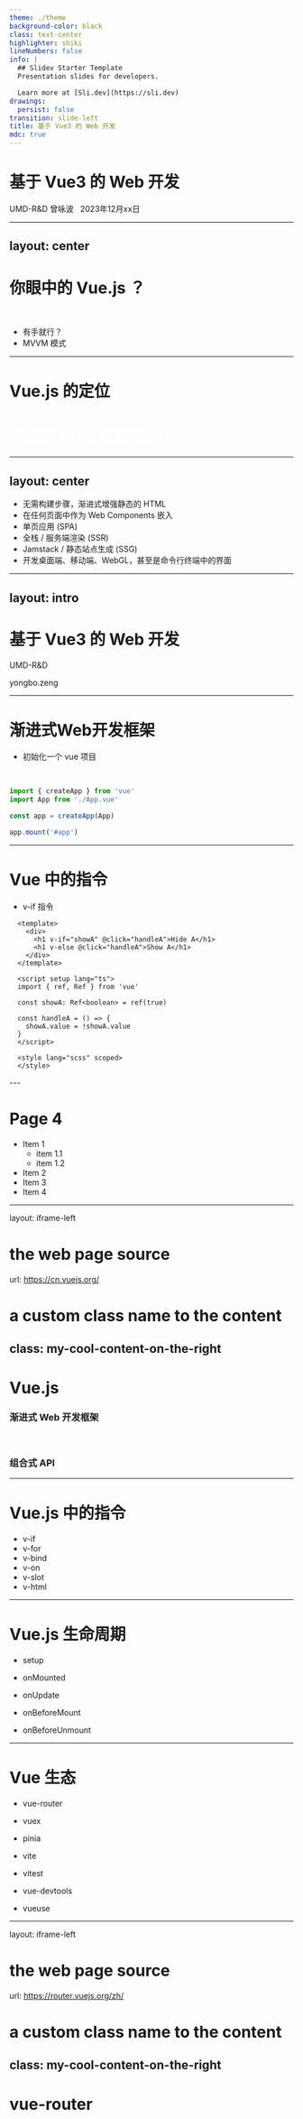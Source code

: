 ```yaml
---
theme: ./theme
background-color: black
class: text-center
highlighter: shiki
lineNumbers: false
info: |
  ## Slidev Starter Template
  Presentation slides for developers.

  Learn more at [Sli.dev](https://sli.dev)
drawings:
  persist: false
transition: slide-left
title: 基于 Vue3 的 Web 开发
mdc: true
---
```


# 基于 Vue3 的 Web 开发

<div>UMD-R&D 曾咏波 &nbsp 2023年12月xx日</div>

<style>
</style>

---
layout: center
---

# 你眼中的 Vue.js ？

<br />
<v-clicks>

  - 有手就行？
  - MVVM 模式

</v-clicks>

---



# Vue.js 的定位


<div class="absolute inset-0 flex justify-center items-center">
  <h1 style="color: white;"> 渐进式 Web 应用框架 </h1>
</div>

<!--  通俗来说，不同水平的开发者都可以利用 Vue.js 进行不同复杂程度的应用开发。门槛低，上限高，按开发者水平，按应用复杂度，可渐进的应用 Vue.js 的框架能力。 -->


---
layout: center
---

<v-clicks>

  - 无需构建步骤，渐进式增强静态的 HTML
  - 在任何页面中作为 Web Components 嵌入
  - 单页应用 (SPA)
  - 全栈 / 服务端渲染 (SSR)
  - Jamstack / 静态站点生成 (SSG)
  - 开发桌面端、移动端、WebGL，甚至是命令行终端中的界面
  
</v-clicks>


---
layout: intro
---

# 基于 Vue3 的 Web 开发

UMD-R&D

yongbo.zeng


---

# 渐进式Web开发框架

- 初始化一个 vue 项目
<br />

```ts {4,7}
import { createApp } from 'vue'
import App from './App.vue'

const app = createApp(App)

app.mount('#app')
```

<!-- 这是一条备注 -->
<style>
</style>
---

# Vue 中的指令

- v-if 指令

```vue
  <template>
    <div>
      <h1 v-if="showA" @click="handleA">Hide A</h1>
      <h1 v-else @click="handleA">Show A</h1>
    </div>
  </template>

  <script setup lang="ts">
  import { ref, Ref } from 'vue'

  const showA: Ref<boolean> = ref(true)

  const handleA = () => {
    showA.value = !showA.value
  }
  </script>

  <style lang="scss" scoped>
  </style>
```

<!-- ./components/VifDemo.vue -->
<v-if-demo />
---

# Page 4

<v-clicks>

- Item 1
  - item 1.1
  - item 1.2
- Item 2
- Item 3
- Item 4

</v-clicks>

---
layout: iframe-left

# the web page source
url: https://cn.vuejs.org/

# a custom class name to the content
class: my-cool-content-on-the-right
---

# Vue.js

<v-click>

### 渐进式 Web 开发框架

<br />

</v-click>


<v-click>

### 组合式 API

</v-click>




---

# Vue.js 中的指令

- v-if
- v-for
- v-bind
- v-on
- v-slot
- v-html

---

# Vue.js 生命周期

- setup

- onMounted

- onUpdate

- onBeforeMount

- onBeforeUnmount


---

# Vue 生态

- vue-router

- vuex

- pinia

- vite

- vitest

- vue-devtools

- vueuse


---
layout: iframe-left

# the web page source
url: https://router.vuejs.org/zh/

# a custom class name to the content
class: my-cool-content-on-the-right
---

# vue-router

